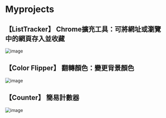 # Myprojects

## 【ListTracker】 Chrome擴充工具：可將網址或瀏覽中的網頁存入並收藏
![image](https://i.imgur.com/zpRTxOg.png)

## 【Color Flipper】 翻轉顏色：變更背景顏色
![image](https://imgur.com/KQw5ddg.png)

## 【Counter】 簡易計數器
![image](https://imgur.com/OP6wpdN.png)
